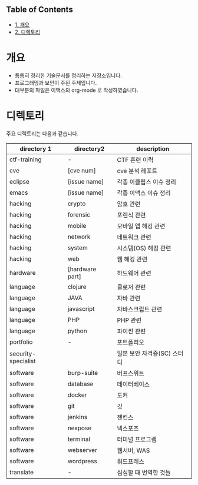 <div id="table-of-contents">
<h2>Table of Contents</h2>
<div id="text-table-of-contents">
<ul>
<li><a href="#sec-1">1. 개요</a></li>
<li><a href="#sec-2">2. 디렉토리</a></li>
</ul>
</div>
</div>

# 개요<a id="sec-1" name="sec-1"></a>

-   틈틈히 정리한 기술문서를 정리하는 저장소입니다.
-   프로그래밍과 보안이 주된 주제입니다.
-   대부분의 파일은 이맥스의 org-mode 로 작성하였습니다.

# 디렉토리<a id="sec-2" name="sec-2"></a>

주요 디렉토리는 다음과 같습니다. 

<table border="2" cellspacing="0" cellpadding="6" rules="groups" frame="hsides">


<colgroup>
<col  class="left" />

<col  class="left" />

<col  class="left" />
</colgroup>
<thead>
<tr>
<th scope="col" class="left">directory 1</th>
<th scope="col" class="left">directory2</th>
<th scope="col" class="left">description</th>
</tr>
</thead>

<tbody>
<tr>
<td class="left">ctf-training</td>
<td class="left">-</td>
<td class="left">CTF 훈련 이력</td>
</tr>


<tr>
<td class="left">cve</td>
<td class="left">[cve num]</td>
<td class="left">cve 분석 레포트</td>
</tr>


<tr>
<td class="left">eclipse</td>
<td class="left">[issue name]</td>
<td class="left">각종 이클립스 이슈 정리</td>
</tr>


<tr>
<td class="left">emacs</td>
<td class="left">[issue name]</td>
<td class="left">각종 이맥스 이슈 정리</td>
</tr>


<tr>
<td class="left">hacking</td>
<td class="left">crypto</td>
<td class="left">암호 관련</td>
</tr>


<tr>
<td class="left">hacking</td>
<td class="left">forensic</td>
<td class="left">포렌식 관련</td>
</tr>


<tr>
<td class="left">hacking</td>
<td class="left">mobile</td>
<td class="left">모바일 앱 해킹 관련</td>
</tr>


<tr>
<td class="left">hacking</td>
<td class="left">network</td>
<td class="left">네트워크 관련</td>
</tr>


<tr>
<td class="left">hacking</td>
<td class="left">system</td>
<td class="left">시스템(OS) 해킹 관련</td>
</tr>


<tr>
<td class="left">hacking</td>
<td class="left">web</td>
<td class="left">웹 해킹 관련</td>
</tr>


<tr>
<td class="left">hardware</td>
<td class="left">[hardware part]</td>
<td class="left">하드웨어 관련</td>
</tr>


<tr>
<td class="left">language</td>
<td class="left">clojure</td>
<td class="left">클로저 관련</td>
</tr>


<tr>
<td class="left">language</td>
<td class="left">JAVA</td>
<td class="left">자바 관련</td>
</tr>


<tr>
<td class="left">language</td>
<td class="left">javascript</td>
<td class="left">자바스크립트 관련</td>
</tr>


<tr>
<td class="left">language</td>
<td class="left">PHP</td>
<td class="left">PHP 관련</td>
</tr>


<tr>
<td class="left">language</td>
<td class="left">python</td>
<td class="left">파이썬 관련</td>
</tr>


<tr>
<td class="left">portfolio</td>
<td class="left">-</td>
<td class="left">포트폴리오</td>
</tr>


<tr>
<td class="left">security-specialist</td>
<td class="left">&#xa0;</td>
<td class="left">일본 보안 자격증(SC) 스터디</td>
</tr>


<tr>
<td class="left">software</td>
<td class="left">burp-suite</td>
<td class="left">버프스위트</td>
</tr>


<tr>
<td class="left">software</td>
<td class="left">database</td>
<td class="left">데이터베이스</td>
</tr>


<tr>
<td class="left">software</td>
<td class="left">docker</td>
<td class="left">도커</td>
</tr>


<tr>
<td class="left">software</td>
<td class="left">git</td>
<td class="left">깃</td>
</tr>


<tr>
<td class="left">software</td>
<td class="left">jenkins</td>
<td class="left">젠킨스</td>
</tr>


<tr>
<td class="left">software</td>
<td class="left">nexpose</td>
<td class="left">넥스포즈</td>
</tr>


<tr>
<td class="left">software</td>
<td class="left">terminal</td>
<td class="left">터미널 프로그램</td>
</tr>


<tr>
<td class="left">software</td>
<td class="left">webserver</td>
<td class="left">웹서버, WAS</td>
</tr>


<tr>
<td class="left">software</td>
<td class="left">wordpress</td>
<td class="left">워드프레스</td>
</tr>


<tr>
<td class="left">translate</td>
<td class="left">-</td>
<td class="left">심심할 때 번역한 것들</td>
</tr>
</tbody>
</table>
